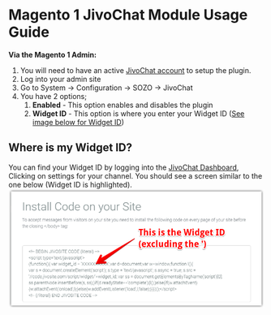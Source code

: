 # Magento 1 JivoChat Module Usage Guide

**Via the Magento 1 Admin:**
1. You will need to have an active [JivoChat account](http://bit.ly/magento1-jivochat-signup) to setup the plugin.
1. Log into your admin site 
1. Go to System -> Configuration -> SOZO -> JivoChat
1. You have 2 options; 
    1. **Enabled** - This option enables and disables the plugin
    1. **Widget ID** - This option is where you enter your Widget ID ([See image below for Widget ID](#Where-is-my-Widget-ID))

## Where is my Widget ID?
You can find your Widget ID by logging into the [JivoChat Dashboard](http://bit.ly/magento1-jivochat-signup), Clicking on settings for your channel. You should see a screen similar to the one below (Widget ID is highlighted).
![alt text](https://github.com/clivewalkden/Magento1_JivoChat/blob/development/documentation/images/widget_id.png?raw=2) 

